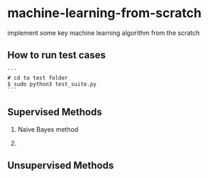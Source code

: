 # machine-learning-from-scratch
implement some key machine learning algorithm from the scratch

## How to run test cases ##
    ```
    # cd to test folder
    $ sudo python3 test_suite.py
    ```
## Supervised Methods ##
1. Naive Bayes method

2. 

## Unsupervised Methods ##